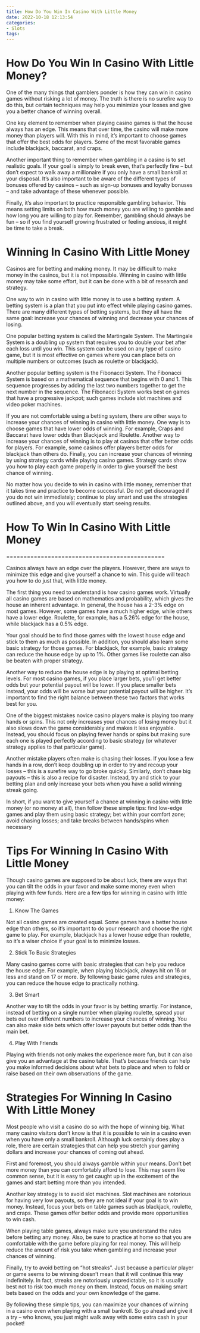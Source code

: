 ```yaml
---
title: How Do You Win In Casino With Little Money
date: 2022-10-18 12:13:54
categories:
- Slots
tags:
---
```



#  How Do You Win In Casino With Little Money?

One of the many things that gamblers ponder is how they can win in casino games without risking a lot of money. The truth is there is no surefire way to do this, but certain techniques may help you minimize your losses and give you a better chance of winning overall.

One key element to remember when playing casino games is that the house always has an edge. This means that over time, the casino will make more money than players will. With this in mind, it’s important to choose games that offer the best odds for players. Some of the most favorable games include blackjack, baccarat, and craps.

Another important thing to remember when gambling in a casino is to set realistic goals. If your goal is simply to break even, that’s perfectly fine – but don’t expect to walk away a millionaire if you only have a small bankroll at your disposal. It’s also important to be aware of the different types of bonuses offered by casinos – such as sign-up bonuses and loyalty bonuses – and take advantage of these whenever possible.

Finally, it’s also important to practice responsible gambling behavior. This means setting limits on both how much money you are willing to gamble and how long you are willing to play for. Remember, gambling should always be fun – so if you find yourself growing frustrated or feeling anxious, it might be time to take a break.

#  Winning In Casino With Little Money

Casinos are for betting and making money. It may be difficult to make money in the casinos, but it is not impossible. Winning in casino with little money may take some effort, but it can be done with a bit of research and strategy.

One way to win in casino with little money is to use a betting system. A betting system is a plan that you put into effect while playing casino games. There are many different types of betting systems, but they all have the same goal: increase your chances of winning and decrease your chances of losing.

One popular betting system is called the Martingale System. The Martingale System is a doubling up system that requires you to double your bet after each loss until you win. This system can be used on any type of casino game, but it is most effective on games where you can place bets on multiple numbers or outcomes (such as roulette or blackjack).

Another popular betting system is the Fibonacci System. The Fibonacci System is based on a mathematical sequence that begins with 0 and 1. This sequence progresses by adding the last two numbers together to get the next number in the sequence. The Fibonacci System works best on games that have a progressive jackpot; such games include slot machines and video poker machines.

If you are not comfortable using a betting system, there are other ways to increase your chances of winning in casino with little money. One way is to choose games that have lower odds of winning. For example, Craps and Baccarat have lower odds than Blackjack and Roulette. Another way to increase your chances of winning is to play at casinos that offer better odds for players. For example, some casinos offer players better odds for blackjack than others do. Finally, you can increase your chances of winning by using strategy cards while playing casino games. Strategy cards show you how to play each game properly in order to give yourself the best chance of winning.

No matter how you decide to win in casino with little money, remember that it takes time and practice to become successful. Do not get discouraged if you do not win immediately; continue to play smart and use the strategies outlined above, and you will eventually start seeing results.

#  How To Win In Casino With Little Money

==============================================

Casinos always have an edge over the players. However, there are ways to minimize this edge and give yourself a chance to win. This guide will teach you how to do just that, with little money.

The first thing you need to understand is how casino games work. Virtually all casino games are based on mathematics and probability, which gives the house an inherent advantage. In general, the house has a 2-3% edge on most games. However, some games have a much higher edge, while others have a lower edge. Roulette, for example, has a 5.26% edge for the house, while blackjack has a 0.5% edge.

Your goal should be to find those games with the lowest house edge and stick to them as much as possible. In addition, you should also learn some basic strategy for those games. For blackjack, for example, basic strategy can reduce the house edge by up to 1%. Other games like roulette can also be beaten with proper strategy.

Another way to reduce the house edge is by playing at optimal betting levels. For most casino games, if you place larger bets, you’ll get better odds but your potential payout will be lower. If you place smaller bets instead, your odds will be worse but your potential payout will be higher. It’s important to find the right balance between these two factors that works best for you.

One of the biggest mistakes novice casino players make is playing too many hands or spins. This not only increases your chances of losing money but it also slows down the game considerably and makes it less enjoyable. Instead, you should focus on playing fewer hands or spins but making sure each one is played perfectly according to basic strategy (or whatever strategy applies to that particular game).

Another mistake players often make is chasing their losses. If you lose a few hands in a row, don’t keep doubling up in order to try and recoup your losses – this is a surefire way to go broke quickly. Similarly, don’t chase big payouts – this is also a recipe for disaster. Instead, try and stick to your betting plan and only increase your bets when you have a solid winning streak going.

In short, if you want to give yourself a chance at winning in casino with little money (or no money at all), then follow these simple tips: find low-edge games and play them using basic strategy; bet within your comfort zone; avoid chasing losses; and take breaks between hands/spins when necessary

#  Tips For Winning In Casino With Little Money

Though casino games are supposed to be about luck, there are ways that you can tilt the odds in your favor and make some money even when playing with few funds. Here are a few tips for winning in casino with little money:

1. Know The Games

Not all casino games are created equal. Some games have a better house edge than others, so it’s important to do your research and choose the right game to play. For example, blackjack has a lower house edge than roulette, so it’s a wiser choice if your goal is to minimize losses.

2. Stick To Basic Strategies

Many casino games come with basic strategies that can help you reduce the house edge. For example, when playing blackjack, always hit on 16 or less and stand on 17 or more. By following basic game rules and strategies, you can reduce the house edge to practically nothing.

3. Bet Smart

Another way to tilt the odds in your favor is by betting smartly. For instance, instead of betting on a single number when playing roulette, spread your bets out over different numbers to increase your chances of winning. You can also make side bets which offer lower payouts but better odds than the main bet.

4. Play With Friends

Playing with friends not only makes the experience more fun, but it can also give you an advantage at the casino table. That’s because friends can help you make informed decisions about what bets to place and when to fold or raise based on their own observations of the game.

#  Strategies For Winning In Casino With Little Money

Most people who visit a casino do so with the hope of winning big. What many casino visitors don’t know is that it is possible to win in a casino even when you have only a small bankroll. Although luck certainly does play a role, there are certain strategies that can help you stretch your gaming dollars and increase your chances of coming out ahead.

First and foremost, you should always gamble within your means. Don’t bet more money than you can comfortably afford to lose. This may seem like common sense, but it is easy to get caught up in the excitement of the games and start betting more than you intended.

Another key strategy is to avoid slot machines. Slot machines are notorious for having very low payouts, so they are not ideal if your goal is to win money. Instead, focus your bets on table games such as blackjack, roulette, and craps. These games offer better odds and provide more opportunities to win cash.

When playing table games, always make sure you understand the rules before betting any money. Also, be sure to practice at home so that you are comfortable with the game before playing for real money. This will help reduce the amount of risk you take when gambling and increase your chances of winning.

Finally, try to avoid betting on “hot streaks”. Just because a particular player or game seems to be winning doesn’t mean that it will continue this way indefinitely. In fact, streaks are notoriously unpredictable, so it is usually best not to risk too much money on them. Instead, focus on making smart bets based on the odds and your own knowledge of the game.

By following these simple tips, you can maximize your chances of winning in a casino even when playing with a small bankroll. So go ahead and give it a try – who knows, you just might walk away with some extra cash in your pocket!